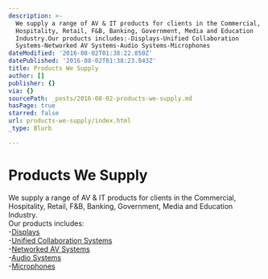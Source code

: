 ```yaml
---
description: >-
  We supply a range of AV & IT products for clients in the Commercial,
  Hospitality, Retail, F&B, Banking, Government, Media and Education
  Industry.Our products includes:-Displays-Unified Collaboration
  Systems-Networked AV Systems-Audio Systems-Microphones
dateModified: '2016-08-02T01:38:22.850Z'
datePublished: '2016-08-02T01:38:23.843Z'
title: Products We Supply
author: []
publisher: {}
via: {}
sourcePath: _posts/2016-08-02-products-we-supply.md
hasPage: true
starred: false
url: products-we-supply/index.html
_type: Blurb

---
```

# Products We Supply

We supply a range of AV & IT products for clients in the Commercial, Hospitality, Retail, F&B, Banking, Government, Media and Education Industry.  
Our products includes:  
-[Displays][0]  
-[Unified Collaboration Systems][1]  
-[Networked AV Systems][2]  
-[Audio Systems][3]  
-[Microphones][4]

[0]: http://www.savid.asia/display.html
[1]: http://www.savid.asia/uc.html
[2]: http://www.savid.asia/networkav.html
[3]: http://www.savid.asia/audio.html
[4]: http://www.savid.asia/microphone.html